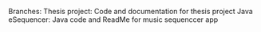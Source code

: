 Branches:
Thesis project: Code and documentation for thesis project
Java eSequencer: Java code and ReadMe for music sequenccer app
